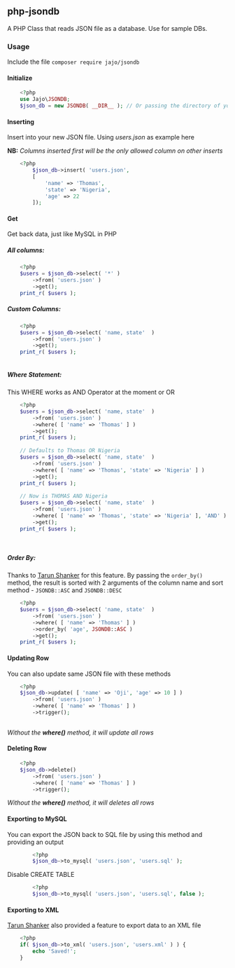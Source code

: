 ## php-jsondb
A PHP Class that reads JSON file as a database. Use for sample DBs.

### Usage
Include the file `composer require jajo/jsondb`
#### Initialize
```php
	<?php 
	use Jajo\JSONDB;
	$json_db = new JSONDB( __DIR__ ); // Or passing the directory of your json files with no trailing slash, default is the current directory. E.g.  new JSONDB( '/var/www/html/json_files' )
```

#### Inserting
Insert into your new JSON file. Using *users.json* as example here

**NB:** *Columns inserted first will be the only allowed column on other inserts*

```php
	<?php
		$json_db->insert( 'users.json', 
		[ 
			'name' => 'Thomas', 
			'state' => 'Nigeria', 
			'age' => 22 
		]);
```

#### Get 
Get back data, just like MySQL in PHP

##### All columns:
```php
	<?php
	$users = $json_db->select( '*' )
		->from( 'users.json' )
		->get();
	print_r( $users );
```

##### Custom Columns:
```php
	<?php 
	$users = $json_db->select( 'name, state'  )
		->from( 'users.json' )
		->get();
	print_r( $users );
	
```

##### Where Statement:
This WHERE works as AND Operator at the moment or OR
```php
	<?php 
	$users = $json_db->select( 'name, state'  )
		->from( 'users.json' )
		->where( [ 'name' => 'Thomas' ] )
		->get();
	print_r( $users );
	
	// Defaults to Thomas OR Nigeria 
	$users = $json_db->select( 'name, state'  )
		->from( 'users.json' )
		->where( [ 'name' => 'Thomas', 'state' => 'Nigeria' ] )
		->get();
	print_r( $users );  
	
	// Now is THOMAS AND Nigeria 
	$users = $json_db->select( 'name, state'  )
		->from( 'users.json' )
		->where( [ 'name' => 'Thomas', 'state' => 'Nigeria' ], 'AND' )
		->get();
	print_r( $users );  	
	
	
```

##### Order By:
Thanks to [Tarun Shanker](http://in.linkedin.com/in/tarunshankerpandey) for this feature. By passing the `order_by()` method, the result is sorted with 2 arguments of the column name and sort method - `JSONDB::ASC` and `JSONDB::DESC`
```php
	<?php 
	$users = $json_db->select( 'name, state'  )
		->from( 'users.json' )
		->where( [ 'name' => 'Thomas' ] )
		->order_by( 'age', JSONDB::ASC )
		->get();
	print_r( $users );
```

#### Updating Row
You can also update same JSON file with these methods
```php
	<?php 
	$json_db->update( [ 'name' => 'Oji', 'age' => 10 ] )
		->from( 'users.json' )
		->where( [ 'name' => 'Thomas' ] )
		->trigger();
	
```
*Without the **where()** method, it will update all rows*

#### Deleting Row
```php
	<?php
	$json_db->delete()
		->from( 'users.json' )
		->where( [ 'name' => 'Thomas' ] )
		->trigger();

```
*Without the **where()** method, it will deletes all rows*

#### Exporting to MySQL
You can export the JSON back to SQL file by using this method and providing an output
```php
        <?php 
        $json_db->to_mysql( 'users.json', 'users.sql' );
```
Disable CREATE TABLE
```php
        <?php 
        $json_db->to_mysql( 'users.json', 'users.sql', false );
```

#### Exporting to XML
[Tarun Shanker](http://in.linkedin.com/in/tarunshankerpandey) also provided a feature to export data to an XML file 
```php
	<?php 
	if( $json_db->to_xml( 'users.json', 'users.xml' ) ) {
		echo 'Saved!';
	}
